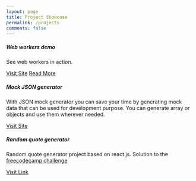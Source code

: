 ```yaml
---
layout: page
title: Project Showcase
permalink: /projects
comments: false
---
```


<div class="row">
  <div class="col-sm-6">
    <div class="card">
      <div class="card-body">
        <h5 class="card-title">Web workers demo</h5>
        <p class="card-text">See web workers in action.</p>
        <a href="https://bhushangoel.github.io/webworker-demo-1/" target="_blank" class="btn btn-primary">Visit Site</a>
        <a href="https://bhushangoel.github.io/webworker-demo-1/" target="_blank" class="btn btn-primary">Read More</a>
      </div>
    </div>
  </div>
  <div class="col-sm-6">
    <div class="card">
      <div class="card-body">
        <h5 class="card-title">Mock JSON generator</h5>
        <p class="card-text">With JSON mock generator you can save your time by generating mock data that can be used for 
                development purpose.
                You can generate array or objects and use them wherever needed.</p>
        <a href="https://json-playground.web.app" target="_blank" class="btn btn-primary">Visit Site</a>
      </div>
    </div>
  </div>
  <div class="col-sm-6">
    <div class="card">
      <div class="card-body">
        <h5 class="card-title">Random quote generator</h5>
        <p class="card-text">Random quote generator project based on react.js. Solution to the  <a href="https://www.freecodecamp.org/learn/front-end-libraries/front-end-libraries-projects/build-a-random-quote-machine"> freecodecamp challenge</a>
        </p>
        <a href="https://bhushangoel.github.io/quote-generator/" target="_blank" class="btn btn-primary">Visit Link</a>
      </div>
    </div>
  </div>
</div>
